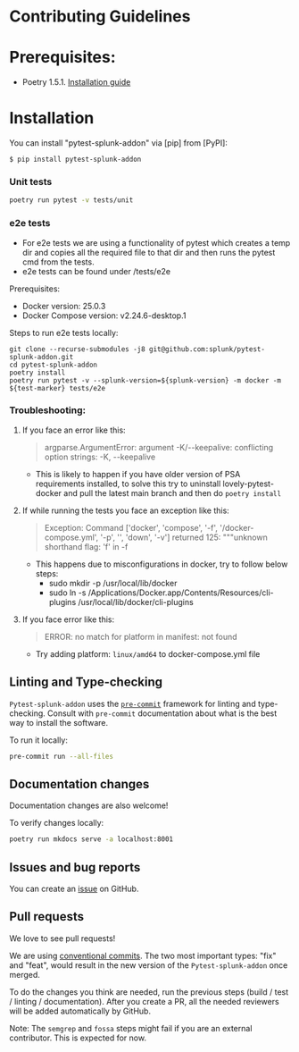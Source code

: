 # Contributing Guidelines


# Prerequisites:

- Poetry 1.5.1. [Installation guide](https://python-poetry.org/docs/#installing-with-the-official-installer)

# Installation

You can install "pytest-splunk-addon" via [pip] from [PyPI]:

```
$ pip install pytest-splunk-addon
```


### Unit tests

```bash
poetry run pytest -v tests/unit
```

### e2e tests

- For e2e tests we are using a functionality of pytest which creates a temp dir and copies all the required file to that dir and then runs the pytest cmd from the tests.
- e2e tests can be found under /tests/e2e

Prerequisites:

- Docker version: 25.0.3
- Docker Compose version: v2.24.6-desktop.1

Steps to run e2e tests locally:

```
git clone --recurse-submodules -j8 git@github.com:splunk/pytest-splunk-addon.git
cd pytest-splunk-addon 
poetry install 
poetry run pytest -v --splunk-version=${splunk-version} -m docker -m ${test-marker} tests/e2e
```

### Troubleshooting:

1. If you face an error like this:

    > argparse.ArgumentError: argument -K/--keepalive: conflicting option strings: -K, --keepalive
   
    - This is likely to happen if you have older version of PSA requirements installed, to solve this try to uninstall lovely-pytest-docker and pull the latest main branch and then do `poetry install`

2. If while running the tests you face an exception like this:

    > Exception: Command ['docker', 'compose', '-f', '<path>/docker-compose.yml', '-p', '<projectname>', 'down', '-v'] returned 125: """unknown shorthand flag: 'f' in -f
   
    - This happens due to misconfigurations in docker, try to follow below steps:
       - sudo mkdir -p /usr/local/lib/docker
        - sudo ln -s /Applications/Docker.app/Contents/Resources/cli-plugins /usr/local/lib/docker/cli-plugins

3. If you face error like this:

    > ERROR: no match for platform in manifest: not found
   
    - Try adding platform: `linux/amd64` to docker-compose.yml file


## Linting and Type-checking

`Pytest-splunk-addon` uses the [`pre-commit`](https://pre-commit.com) framework for linting and type-checking.
Consult with `pre-commit` documentation about what is the best way to install the software.

To run it locally:

```bash
pre-commit run --all-files
```

## Documentation changes

Documentation changes are also welcome!

To verify changes locally:

```bash
poetry run mkdocs serve -a localhost:8001
```

## Issues and bug reports

You can create an [issue](https://github.com/splunk/pytest-splunk-addon/issues) on GitHub.

## Pull requests

We love to see pull requests!

We are using [conventional commits](https://www.conventionalcommits.org/en/v1.0.0/).
The two most important types: "fix" and "feat", would result in the new version of the `Pytest-splunk-addon` once merged.

To do the changes you think are needed, run the previous steps (build / test / linting / documentation).
After you create a PR, all the needed reviewers will be added automatically by GitHub.

Note: The `semgrep` and `fossa` steps might fail if you are an external contributor. This is expected for now.
